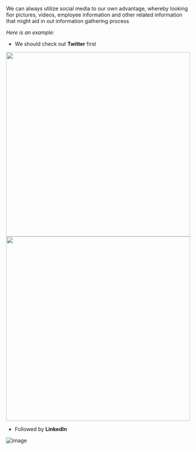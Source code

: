 We can always utilize social media to our own advantage, whereby looking fior pictures, videos, employee information and other related information that might aid in out information gathering process

*Here is an example:*

- We should check out **Twitter** first

<img src="https://github.com/sec-fortress/Practical-Ethical-Hacking-Notes/assets/132317714/cc6713f5-4966-4884-9dc8-556a94ea2cbc" width="500"/> <img src="https://github.com/sec-fortress/Practical-Ethical-Hacking-Notes/assets/132317714/56835a33-c7b8-42fb-80f3-800b828a4222" width="500"/>


- Followed by **LinkedIn**
  
![image](https://github.com/sec-fortress/Practical-Ethical-Hacking-Notes/assets/132317714/2af8f47b-867f-414e-a9cd-6184d9589e2a)
